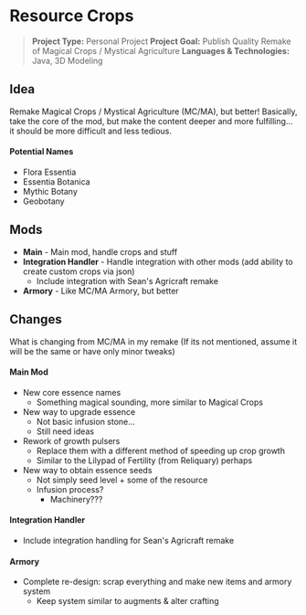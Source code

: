 # Resource Crops
> **Project Type:** Personal Project
> **Project Goal:** Publish Quality Remake of Magical Crops / Mystical Agriculture
> **Languages & Technologies:** Java, 3D Modeling

## Idea
Remake Magical Crops / Mystical Agriculture (MC/MA), but better! Basically, take the core of the mod, but make the content deeper and more fulfilling... it should be more difficult and less tedious. 

#### Potential Names
- Flora Essentia
- Essentia Botanica
- Mythic Botany 
- Geobotany

## Mods
- **Main** - Main mod, handle crops and stuff
- **Integration Handler** - Handle integration with other mods (add ability to create custom crops via json)
	- Include integration with Sean's Agricraft remake
- **Armory** - Like MC/MA Armory, but better

## Changes
What is changing from MC/MA in my remake (If its not mentioned, assume it will be the same or have only minor tweaks)

#### Main Mod
- New core essence names
	- Something magical sounding, more similar to Magical Crops
- New way to upgrade essence
	- Not basic infusion stone...
	- Still need ideas
- Rework of growth pulsers
	- Replace them with a different method of speeding up crop growth
	- Similar to the Lilypad of Fertility (from Reliquary) perhaps
- New way to obtain essence seeds
	- Not simply seed level + some of the resource
	- Infusion process?
		- Machinery???

#### Integration Handler
- Include integration handling for Sean's Agricraft remake

#### Armory
- Complete re-design: scrap everything and make new items and armory system
	- Keep system similar to augments & alter crafting


